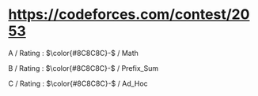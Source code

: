 # https://codeforces.com/contest/2053 

A / Rating : $\color{#8C8C8C}-$ / Math

B / Rating : $\color{#8C8C8C}-$ / Prefix_Sum

C / Rating : $\color{#8C8C8C}-$ / Ad_Hoc
